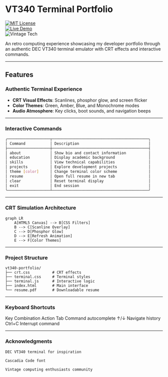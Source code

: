 # VT340 Terminal Portfolio  

[![MIT License](https://img.shields.io/badge/License-MIT-green.svg)](https://opensource.org/licenses/MIT)  
[![Live Demo](https://img.shields.io/badge/Demo-Live-blue.svg)](https://gappyjosuke.github.io/Retro-Portfolio/)  
![Vintage Tech](https://img.shields.io/badge/Retro-VT340_terminal-ff69b4)  

An retro computing experience showcasing my developer portfolio through an authentic DEC VT340 terminal emulator with CRT effects and interactive commands.  

---

## Features  

### Authentic Terminal Experience  
- **CRT Visual Effects**: Scanlines, phosphor glow, and screen flicker  
- **Color Themes**: Green, Amber, Blue, and Monochrome modes  
- **Audio Atmosphere**: Key clicks, boot sounds, and navigation beeps
  
---

### Interactive Commands  
```bash
╭───────────────────┬───────────────────────────────────────────╮
│ Command           │ Description                               │
├───────────────────┼───────────────────────────────────────────┤
│ about             │ Show bio and contact information          │
│ education         │ Display academic background               │
│ skills            │ View technical capabilities               │
│ projects          │ Explore development projects              │
│ theme [color]     │ Change terminal color scheme              │
│ resume            │ Open full resume in new tab               │
│ clear             │ Reset terminal display                    │
│ exit              │ End session                               │
╰───────────────────┴───────────────────────────────────────────╯
```
---

### CRT Simulation Architecture
```mermaid
graph LR
    A[HTML5 Canvas] --> B[CSS Filters]
    B --> C[Scanline Overlay]
    C --> D[Phosphor Glow]
    D --> E[Refresh Animation]
    E --> F[Color Themes]
```
---

### Project Structure
```text
vt340-portfolio/
├── crt.css          # CRT effects
├── terminal.css     # Terminal styles
├── terminal.js      # Interactive logic
├── index.html       # Main interface
└── resume.pdf       # Downloadable resume
```
---

### Keyboard Shortcuts
Key Combination	Action
Tab	Command autocomplete
↑/↓	Navigate history
Ctrl+C	Interrupt command

---

### Acknowledgments

    DEC VT340 terminal for inspiration

    Cascadia Code font

    Vintage computing enthusiasts community
